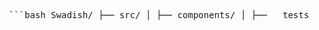<pre lang="markdown"> ```bash Swadish/ ├── src/ │ ├── components/ │ ├── __tests__/ │ │ ├── Cart.test.js │ │ ├── Contact.test.js │ │ ├── Header.test.js │ │ ├── RestaurantCard.test.js │ │ └── Search.test.js │ ├── mocks/ │ │ ├── mockResListData.json │ │ ├── mockResMenu.json │ │ └── resCardMock.json │ ├── About.js │ ├── Body.js │ ├── Cart.js │ ├── Contact.js │ ├── Error.js │ ├── Grocery.js │ ├── Header.js │ ├── ItemList.js │ ├── RestaurantCard.js │ ├── RestaurantCategory.js │ ├── RestaurantMenu.js │ ├── Shimmer.js │ ├── User.js │ └── UserClass.js ├── utils/ │ ├── appStore.js │ ├── cartSlice.js │ ├── constants.js │ ├── useOnlineStatus.js │ ├── UserContext.js │ └── useRestaurantMenu.js └── App.js ``` </pre>